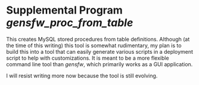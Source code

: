 # Supplemental Program *gensfw_proc_from_table*

This creates MySQL stored procedures from table definitions.  Although
(at the time of this writing) this tool is somewhat rudimentary, my plan
is to build this into a tool that can easily generate various scripts in
a deployment script to help with customizations.  It is meant to be a
more flexible command line tool than *gensfw*, which primarily works as
a GUI application.

I will resist writing more now because the tool is still evolving.

